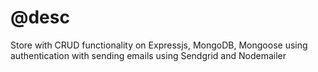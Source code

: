 # @desc

Store with CRUD functionality on Expressjs, MongoDB, Mongoose using authentication with sending emails using Sendgrid and Nodemailer

